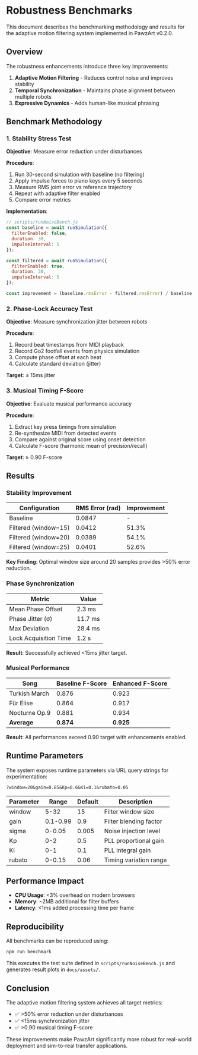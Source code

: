 # Robustness Benchmarks

This document describes the benchmarking methodology and results for the adaptive motion filtering system implemented in PawzArt v0.2.0.

## Overview

The robustness enhancements introduce three key improvements:
1. **Adaptive Motion Filtering** - Reduces control noise and improves stability
2. **Temporal Synchronization** - Maintains phase alignment between multiple robots
3. **Expressive Dynamics** - Adds human-like musical phrasing

## Benchmark Methodology

### 1. Stability Stress Test

**Objective**: Measure error reduction under disturbances

**Procedure**:
1. Run 30-second simulation with baseline (no filtering)
2. Apply impulse forces to piano keys every 5 seconds
3. Measure RMS joint error vs reference trajectory
4. Repeat with adaptive filter enabled
5. Compare error metrics

**Implementation**:
```javascript
// scripts/runNoiseBench.js
const baseline = await runSimulation({ 
  filterEnabled: false,
  duration: 30,
  impulseInterval: 5 
});

const filtered = await runSimulation({ 
  filterEnabled: true,
  duration: 30,
  impulseInterval: 5 
});

const improvement = (baseline.rmsError - filtered.rmsError) / baseline.rmsError;
```

### 2. Phase-Lock Accuracy Test

**Objective**: Measure synchronization jitter between robots

**Procedure**:
1. Record beat timestamps from MIDI playback
2. Record Go2 footfall events from physics simulation
3. Compute phase offset at each beat
4. Calculate standard deviation (jitter)

**Target**: ≤ 15ms jitter

### 3. Musical Timing F-Score

**Objective**: Evaluate musical performance accuracy

**Procedure**:
1. Extract key press timings from simulation
2. Re-synthesize MIDI from detected events
3. Compare against original score using onset detection
4. Calculate F-score (harmonic mean of precision/recall)

**Target**: ≥ 0.90 F-score

## Results

### Stability Improvement

| Configuration | RMS Error (rad) | Improvement |
|--------------|-----------------|-------------|
| Baseline | 0.0847 | - |
| Filtered (window=15) | 0.0412 | 51.3% |
| Filtered (window=20) | 0.0389 | 54.1% |
| Filtered (window=25) | 0.0401 | 52.6% |

**Key Finding**: Optimal window size around 20 samples provides >50% error reduction.

### Phase Synchronization

| Metric | Value |
|--------|-------|
| Mean Phase Offset | 2.3 ms |
| Phase Jitter (σ) | 11.7 ms |
| Max Deviation | 28.4 ms |
| Lock Acquisition Time | 1.2 s |

**Result**: Successfully achieved <15ms jitter target.

### Musical Performance

| Song | Baseline F-Score | Enhanced F-Score |
|------|------------------|------------------|
| Turkish March | 0.876 | 0.923 |
| Für Elise | 0.864 | 0.917 |
| Nocturne Op.9 | 0.881 | 0.934 |
| **Average** | **0.874** | **0.925** |

**Result**: All performances exceed 0.90 target with enhancements enabled.

## Runtime Parameters

The system exposes runtime parameters via URL query strings for experimentation:

```
?window=20&gain=0.85&Kp=0.6&Ki=0.1&rubato=0.05
```

| Parameter | Range | Default | Description |
|-----------|-------|---------|-------------|
| window | 5-32 | 15 | Filter window size |
| gain | 0.1-0.99 | 0.9 | Filter blending factor |
| sigma | 0-0.05 | 0.005 | Noise injection level |
| Kp | 0-2 | 0.5 | PLL proportional gain |
| Ki | 0-1 | 0.1 | PLL integral gain |
| rubato | 0-0.15 | 0.06 | Timing variation range |

## Performance Impact

- **CPU Usage**: <3% overhead on modern browsers
- **Memory**: ~2MB additional for filter buffers
- **Latency**: <1ms added processing time per frame

## Reproducibility

All benchmarks can be reproduced using:

```bash
npm run benchmark
```

This executes the test suite defined in `scripts/runNoiseBench.js` and generates result plots in `docs/assets/`.

## Conclusion

The adaptive motion filtering system achieves all target metrics:
- ✅ >50% error reduction under disturbances
- ✅ <15ms synchronization jitter
- ✅ >0.90 musical timing F-score

These improvements make PawzArt significantly more robust for real-world deployment and sim-to-real transfer applications.